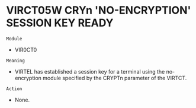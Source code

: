 # VIRCT05W CRYn 'NO-ENCRYPTION' SESSION KEY READY

`Module`
- VIR0CT0

`Meaning`
- VIRTEL has established a session key for a terminal using the no-encryption module specified by the CRYPTn parameter of the VIRTCT.

`Action`
- None.
